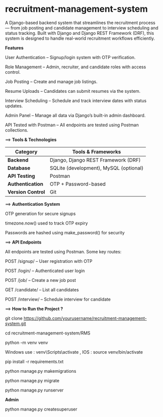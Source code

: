 # recruitment-management-system

A Django-based backend system that streamlines the recruitment process — from job posting and candidate management to interview scheduling and status tracking. Built with Django and Django REST Framework (DRF), this system is designed to handle real-world recruitment workflows efficiently.


 **Features**

 User Authentication – Signup/login system with OTP verification.

 Role Management – Admin, recruiter, and candidate roles with access control.

 Job Posting – Create and manage job listings.

 Resume Uploads – Candidates can submit resumes via the system.

 Interview Scheduling – Schedule and track interview dates with status updates.

 Admin Panel – Manage all data via Django’s built-in admin dashboard.

 API Tested with Postman – All endpoints are tested using Postman collections.




==> **Tools & Technologies**

| Category            | Tools & Frameworks                     |
| ------------------- | -------------------------------------- |
| **Backend**         | Django, Django REST Framework (DRF)    |
| **Database**        | SQLite (development), MySQL (optional) |
| **API Testing**     | Postman                                |
| **Authentication**  | OTP + Password-based                   |
| **Version Control** | Git                                    |



==> **Authentication System**

OTP generation for secure signups

timezone.now() used to track OTP expiry

Passwords are hashed using make_password() for security


==> **API Endpoints**

All endpoints are tested using Postman.
Some key routes:

POST /signup/ – User registration with OTP

POST /login/ – Authenticated user login

POST /job/ – Create a new job post

GET /candidate/ – List all candidates

POST /interview/ – Schedule interview for candidate



==> **How to Run the Project ?**


git clone https://github.com/yourusername/recruitment-management-system.git

cd recruitment-management-system/RMS

python -m venv venv

 Windows use : venv\Scripts\activate , IOS : source venv/bin/activate  

pip install -r requirements.txt

python manage.py makemigrations

python manage.py migrate

python manage.py runserver

**Admin**

python manage.py createsuperuser




